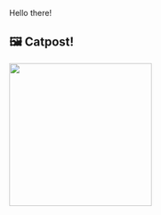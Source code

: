 Hello there!



## 🖼️ Catpost!

<sub>
    <img src="https://cdn2.thecatapi.com/images/dg9.jpg" height="256">
</sub>

